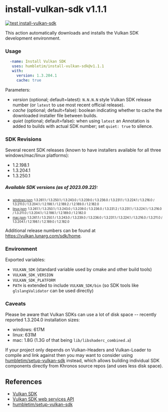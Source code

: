 # install-vulkan-sdk v1.1.1

[![test install-vulkan-sdk](https://github.com/humbletim/install-vulkan-sdk/actions/workflows/ci.yml/badge.svg?branch=main)](https://github.com/humbletim/install-vulkan-sdk/actions/workflows/ci.yml)

This action automatically downloads and installs the Vulkan SDK development environment.

### Usage

```yaml
  -name: Install Vulkan SDK
   uses: humbletim/install-vulkan-sdk@v1.1.1
   with:
     version: 1.3.204.1
     cache: true
```

Parameters:
- *version* (optional; default=latest): `N.N.N.N` style Vulkan SDK release number (or `latest` to use most recent official release).
- *cache* (optional; default=false): boolean indicating whether to cache the downloaded installer file between builds.
- *quiet* (optional; default=false): when using `latest` an Annotation is added to builds with actual SDK number; set `quiet: true` to silence.

### SDK Revisions

Several recent SDK releases (known to have installers available for all three windows/mac/linux platforms):
- 1.2.198.1
- 1.3.204.1
- 1.3.250.1

##### Available SDK versions (as of 2023.09.22):
  - <sub><sup>[windows.json](https://vulkan.lunarg.com/sdk/versions/windows.json):  1.3.261.1 / 1.3.250.1 / 1.3.243.0 / 1.3.239.0 / 1.3.236.0 / 1.3.231.1 / 1.3.224.1 / 1.3.216.0 / 1.3.211.0 / 1.3.204.1 / 1.2.198.1 / 1.2.189.2 / 1.2.189.0 / 1.2.182.0</sup></sub>
  - <sub><sup>[linux.json](https://vulkan.lunarg.com/sdk/versions/linux.json): 1.3.261.1 / 1.3.250.1 / 1.3.243.0 / 1.3.239.0 / 1.3.236.0 / 1.3.231.2 / 1.3.231.1 / 1.3.224.1 / 1.3.216.0 / 1.3.211.0 / 1.3.204.1 / 1.2.198.1 / 1.2.189.0 / 1.2.182.0</sup></sub>
  - <sub><sup>[mac.json](https://vulkan.lunarg.com/sdk/versions/mac.json): 1.3.261.1 / 1.3.250.1 / 1.3.243.0 / 1.3.239.0 / 1.3.236.0 / 1.3.231.1 / 1.3.224.1 / 1.3.216.0 / 1.3.211.0 / 1.3.204.1 / 1.2.198.1 / 1.2.189.0 / 1.2.182.0</sup></sub>
</sup></sub>

Additional release numbers can be found at https://vulkan.lunarg.com/sdk/home.

### Environment

Exported variables:
- `VULKAN_SDK` (standard variable used by cmake and other build tools)
- `VULKAN_SDK_VERSION`
- `VULKAN_SDK_PLATFORM`
- `PATH` is extended to include `VULKAN_SDK/bin` (so SDK tools like `glslangValidator` can be used directly)

### Caveats

Please be aware that Vulkan SDKs can use a lot of disk space -- recently reported 1.3.204.0 installation sizes:
  - windows: 617M
  - linux: 631M
  - mac: 1.8G (1.3G of that being `lib/libshaderc_combined.a`)

If your project only depends on Vulkan-Headers and Vulkan-Loader to compile and link against then you may want to consider using [humbletim/setup-vulkan-sdk](https://github.com/humbletim/setup-vulkan-sdk) instead, which allows building individual SDK components directly from Khronos source repos (and uses less disk space).

## References
- [Vulkan SDK](https://www.lunarg.com/vulkan-sdk/)
- [Vulkan SDK web services API](https://vulkan.lunarg.com/content/view/latest-sdk-version-api)
- [humbletim/setup-vulkan-sdk](https://github.com/humbletim/setup-vulkan-sdk)
